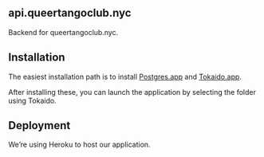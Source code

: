 ## api.queertangoclub.nyc

Backend for queertangoclub.nyc.

## Installation

The easiest installation path is to install [Postgres.app](http://postgresapp.com/) and [Tokaido.app](https://github.com/tokaido/tokaidoapp/releases).

After installing these, you can launch the application by selecting the folder using Tokaido.

## Deployment

We’re using Heroku to host our application.
